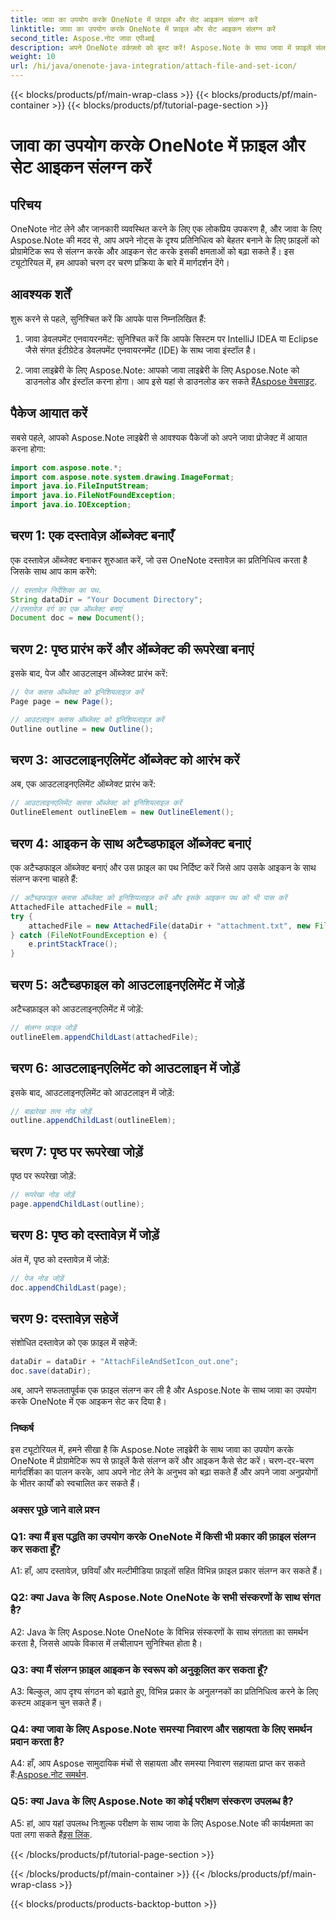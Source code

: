 ```yaml
---
title: जावा का उपयोग करके OneNote में फ़ाइल और सेट आइकन संलग्न करें
linktitle: जावा का उपयोग करके OneNote में फ़ाइल और सेट आइकन संलग्न करें
second_title: Aspose.नोट जावा एपीआई
description: अपने OneNote वर्कफ़्लो को बूस्ट करें! Aspose.Note के साथ जावा में फ़ाइलें संलग्न करने और आइकन को प्रोग्रामेटिक रूप से अनुकूलित करने का तरीका जानें। आसान चरण और कोड शामिल! #वननोट #जावा #एस्पोज़
weight: 10
url: /hi/java/onenote-java-integration/attach-file-and-set-icon/
---
```


{{< blocks/products/pf/main-wrap-class >}}
{{< blocks/products/pf/main-container >}}
{{< blocks/products/pf/tutorial-page-section >}}

# जावा का उपयोग करके OneNote में फ़ाइल और सेट आइकन संलग्न करें

## परिचय

OneNote नोट लेने और जानकारी व्यवस्थित करने के लिए एक लोकप्रिय उपकरण है, और जावा के लिए Aspose.Note की मदद से, आप अपने नोट्स के दृश्य प्रतिनिधित्व को बेहतर बनाने के लिए फ़ाइलों को प्रोग्रामेटिक रूप से संलग्न करके और आइकन सेट करके इसकी क्षमताओं को बढ़ा सकते हैं। इस ट्यूटोरियल में, हम आपको चरण दर चरण प्रक्रिया के बारे में मार्गदर्शन देंगे।

## आवश्यक शर्तें

शुरू करने से पहले, सुनिश्चित करें कि आपके पास निम्नलिखित हैं:

1. जावा डेवलपमेंट एनवायरनमेंट: सुनिश्चित करें कि आपके सिस्टम पर IntelliJ IDEA या Eclipse जैसे संगत इंटीग्रेटेड डेवलपमेंट एनवायरनमेंट (IDE) के साथ जावा इंस्टॉल है।
   
2.  जावा लाइब्रेरी के लिए Aspose.Note: आपको जावा लाइब्रेरी के लिए Aspose.Note को डाउनलोड और इंस्टॉल करना होगा। आप इसे यहां से डाउनलोड कर सकते हैं[Aspose वेबसाइट](https://releases.aspose.com/note/java/).

## पैकेज आयात करें

सबसे पहले, आपको Aspose.Note लाइब्रेरी से आवश्यक पैकेजों को अपने जावा प्रोजेक्ट में आयात करना होगा:

```java
import com.aspose.note.*;
import com.aspose.note.system.drawing.ImageFormat;
import java.io.FileInputStream;
import java.io.FileNotFoundException;
import java.io.IOException;
```

## चरण 1: एक दस्तावेज़ ऑब्जेक्ट बनाएँ

एक दस्तावेज़ ऑब्जेक्ट बनाकर शुरुआत करें, जो उस OneNote दस्तावेज़ का प्रतिनिधित्व करता है जिसके साथ आप काम करेंगे:

```java
// दस्तावेज़ निर्देशिका का पथ.
String dataDir = "Your Document Directory";
//दस्तावेज़ वर्ग का एक ऑब्जेक्ट बनाएं
Document doc = new Document();
```

## चरण 2: पृष्ठ प्रारंभ करें और ऑब्जेक्ट की रूपरेखा बनाएं

इसके बाद, पेज और आउटलाइन ऑब्जेक्ट प्रारंभ करें:

```java
// पेज क्लास ऑब्जेक्ट को इनिशियलाइज़ करें
Page page = new Page();

// आउटलाइन क्लास ऑब्जेक्ट को इनिशियलाइज़ करें
Outline outline = new Outline();
```

## चरण 3: आउटलाइनएलिमेंट ऑब्जेक्ट को आरंभ करें

अब, एक आउटलाइनएलिमेंट ऑब्जेक्ट प्रारंभ करें:

```java
// आउटलाइनएलिमेंट क्लास ऑब्जेक्ट को इनिशियलाइज़ करें
OutlineElement outlineElem = new OutlineElement();
```

## चरण 4: आइकन के साथ अटैच्डफाइल ऑब्जेक्ट बनाएं

एक अटैच्डफाइल ऑब्जेक्ट बनाएं और उस फ़ाइल का पथ निर्दिष्ट करें जिसे आप उसके आइकन के साथ संलग्न करना चाहते हैं:

```java
// अटैच्डफाइल क्लास ऑब्जेक्ट को इनिशियलाइज़ करें और इसके आइकन पथ को भी पास करें
AttachedFile attachedFile = null;
try {
    attachedFile = new AttachedFile(dataDir + "attachment.txt", new FileInputStream(dataDir  + "icon.jpg"), ImageFormat.getJpeg());
} catch (FileNotFoundException e) {
    e.printStackTrace();
}
```

## चरण 5: अटैच्डफाइल को आउटलाइनएलिमेंट में जोड़ें

अटैच्डफ़ाइल को आउटलाइनएलिमेंट में जोड़ें:

```java
// संलग्न फ़ाइल जोड़ें
outlineElem.appendChildLast(attachedFile);
```

## चरण 6: आउटलाइनएलिमेंट को आउटलाइन में जोड़ें

इसके बाद, आउटलाइनएलिमेंट को आउटलाइन में जोड़ें:

```java
// बाह्यरेखा तत्व नोड जोड़ें
outline.appendChildLast(outlineElem);
```

## चरण 7: पृष्ठ पर रूपरेखा जोड़ें

पृष्ठ पर रूपरेखा जोड़ें:

```java
// रूपरेखा नोड जोड़ें
page.appendChildLast(outline);
```

## चरण 8: पृष्ठ को दस्तावेज़ में जोड़ें

अंत में, पृष्ठ को दस्तावेज़ में जोड़ें:

```java
// पेज नोड जोड़ें
doc.appendChildLast(page);
```

## चरण 9: दस्तावेज़ सहेजें

संशोधित दस्तावेज़ को एक फ़ाइल में सहेजें:

```java
dataDir = dataDir + "AttachFileAndSetIcon_out.one";
doc.save(dataDir);
```

अब, आपने सफलतापूर्वक एक फ़ाइल संलग्न कर ली है और Aspose.Note के साथ जावा का उपयोग करके OneNote में एक आइकन सेट कर दिया है।

### निष्कर्ष

इस ट्यूटोरियल में, हमने सीखा है कि Aspose.Note लाइब्रेरी के साथ जावा का उपयोग करके OneNote में प्रोग्रामेटिक रूप से फ़ाइलें कैसे संलग्न करें और आइकन कैसे सेट करें। चरण-दर-चरण मार्गदर्शिका का पालन करके, आप अपने नोट लेने के अनुभव को बढ़ा सकते हैं और अपने जावा अनुप्रयोगों के भीतर कार्यों को स्वचालित कर सकते हैं।

### अक्सर पूछे जाने वाले प्रश्न

### Q1: क्या मैं इस पद्धति का उपयोग करके OneNote में किसी भी प्रकार की फ़ाइल संलग्न कर सकता हूँ?

A1: हाँ, आप दस्तावेज़, छवियाँ और मल्टीमीडिया फ़ाइलों सहित विभिन्न फ़ाइल प्रकार संलग्न कर सकते हैं।

### Q2: क्या Java के लिए Aspose.Note OneNote के सभी संस्करणों के साथ संगत है?

A2: Java के लिए Aspose.Note OneNote के विभिन्न संस्करणों के साथ संगतता का समर्थन करता है, जिससे आपके विकास में लचीलापन सुनिश्चित होता है।

### Q3: क्या मैं संलग्न फ़ाइल आइकन के स्वरूप को अनुकूलित कर सकता हूँ?

A3: बिल्कुल, आप दृश्य संगठन को बढ़ाते हुए, विभिन्न प्रकार के अनुलग्नकों का प्रतिनिधित्व करने के लिए कस्टम आइकन चुन सकते हैं।

### Q4: क्या जावा के लिए Aspose.Note समस्या निवारण और सहायता के लिए समर्थन प्रदान करता है?

 A4: हाँ, आप Aspose सामुदायिक मंचों से सहायता और समस्या निवारण सहायता प्राप्त कर सकते हैं:[Aspose.नोट समर्थन](https://forum.aspose.com/c/note/28).

### Q5: क्या Java के लिए Aspose.Note का कोई परीक्षण संस्करण उपलब्ध है?

A5: हां, आप यहां उपलब्ध निःशुल्क परीक्षण के साथ जावा के लिए Aspose.Note की कार्यक्षमता का पता लगा सकते हैं[इस लिंक](https://releases.aspose.com/).

{{< /blocks/products/pf/tutorial-page-section >}}

{{< /blocks/products/pf/main-container >}}
{{< /blocks/products/pf/main-wrap-class >}}

{{< blocks/products/products-backtop-button >}}
